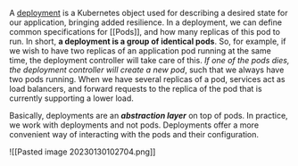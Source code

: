 A [deployment](https://kubernetes.io/docs/concepts/workloads/controllers/deployment/) is a Kubernetes object used for describing a desired state for our application, bringing added resilience. In a deployment, we can define common specifications for [[Pods]], and how many replicas of this pod to run. In short, **a deployment is a group of identical pods**. So, for example, if we wish to have two replicas of an application pod running at the same time, the deployment controller will take care of this. *If one of the pods dies, the deployment controller will create a new pod*, such that we always have two pods running. When we have several replicas of a pod, services act as load balancers, and forward requests to the replica of the pod that is currently supporting a lower load.  

Basically, deployments are an ***abstraction layer*** on top of pods. In practice, we work with deployments and not pods. Deployments offer a more convenient way of interacting with the pods and their configuration. 

![[Pasted image 20230130102704.png]]
